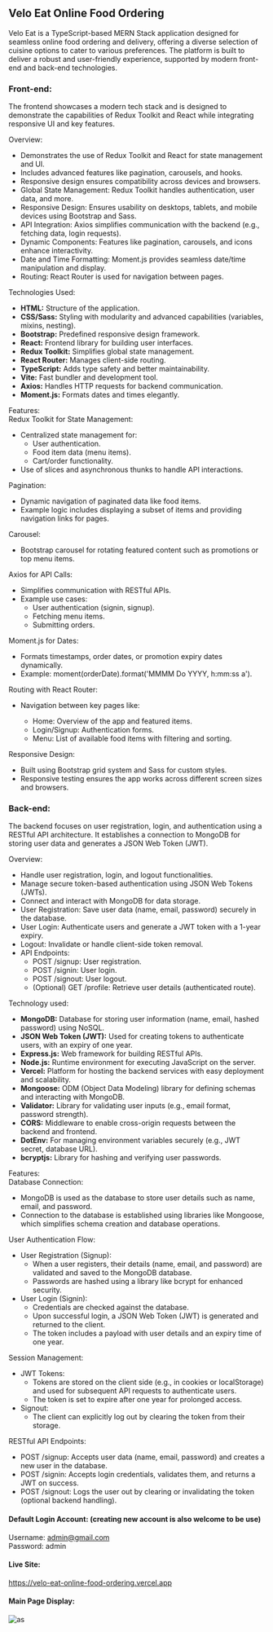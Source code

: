 ## Velo Eat Online Food Ordering
 
Velo Eat is a TypeScript-based MERN Stack application designed for seamless online food ordering and delivery, offering a diverse selection of cuisine options to cater to various preferences. The platform is built to deliver a robust and user-friendly experience, supported by modern front-end and back-end technologies.

### Front-end: <br/>

The frontend showcases a modern tech stack and is designed to demonstrate the capabilities of Redux Toolkit and React while integrating responsive UI and key features.

Overview:
<ul>
<li>Demonstrates the use of Redux Toolkit and React for state management and UI.</li>
<li>Includes advanced features like pagination, carousels, and hooks.</li>
<li>Responsive design ensures compatibility across devices and browsers.</li>
<li>Global State Management: Redux Toolkit handles authentication, user data, and more.</li>
<li>Responsive Design: Ensures usability on desktops, tablets, and mobile devices using Bootstrap and Sass.</li>
<li>API Integration: Axios simplifies communication with the backend (e.g., fetching data, login requests).</li>
<li>Dynamic Components: Features like pagination, carousels, and icons enhance interactivity.</li>
<li>Date and Time Formatting: Moment.js provides seamless date/time manipulation and display.</li>
<li>Routing: React Router is used for navigation between pages.</li>
</ul>

Technologies Used:
<ul>
<li> <strong>HTML:</strong> Structure of the application. </li>
<li> <strong>CSS/Sass:</strong> Styling with modularity and advanced capabilities (variables, mixins, nesting). </li>
<li> <strong>Bootstrap:</strong> Predefined responsive design framework. </li>
<li> <strong>React:</strong> Frontend library for building user interfaces. </li>
<li> <strong>Redux Toolkit:</strong> Simplifies global state management. </li>
<li> <strong>React Router:</strong> Manages client-side routing. </li>
<li> <strong>TypeScript:</strong> Adds type safety and better maintainability. </li>
<li> <strong>Vite:</strong> Fast bundler and development tool. </li>
<li> <strong>Axios:</strong> Handles HTTP requests for backend communication. </li>
<li> <strong>Moment.js:</strong> Formats dates and times elegantly.</li>
</ul>

Features:  <br/>
Redux Toolkit for State Management:
<ul>
<li>Centralized state management for:
    <ul>
        <li>User authentication.</li>
        <li>Food item data (menu items).</li>
        <li>Cart/order functionality.</li>
    </ul>
</li>
<li>Use of slices and asynchronous thunks to handle API interactions.</li>
</ul>
Pagination:
<ul>
<li>Dynamic navigation of paginated data like food items.</li>
<li>Example logic includes displaying a subset of items and providing navigation links for pages.</li>
</ul>
Carousel:
<ul>
<li>Bootstrap carousel for rotating featured content such as promotions or top menu items.</li>
</ul>
Axios for API Calls:
<ul>
<li>Simplifies communication with RESTful APIs.</li>
<li>Example use cases:
<ul>
<li>User authentication (signin, signup).</li>
<li>Fetching menu items.</li>
<li>Submitting orders.</li>
</ul>
</li>
</ul>
Moment.js for Dates:
<ul>
<li>Formats timestamps, order dates, or promotion expiry dates dynamically.</li>
<li>Example: moment(orderDate).format('MMMM Do YYYY, h:mm:ss a').</li>
</ul>
Routing with React Router:
<ul>
<li>Navigation between key pages like:</li>
<ul>
<li>Home: Overview of the app and featured items.</li>
<li>Login/Signup: Authentication forms.</li>
<li>Menu: List of available food items with filtering and sorting.</li>
</ul>
</ul>
Responsive Design:
<ul>
<li>Built using Bootstrap grid system and Sass for custom styles.</li>
<li>Responsive testing ensures the app works across different screen sizes and browsers.</li>
</ul>

### Back-end: <br/>
The backend focuses on user registration, login, and authentication using a RESTful API architecture. It establishes a connection to MongoDB for storing user data and generates a JSON Web Token (JWT).

Overview:
<ul>
<li>Handle user registration, login, and logout functionalities.</li>
<li>Manage secure token-based authentication using JSON Web Tokens (JWTs).</li>
<li>Connect and interact with MongoDB for data storage.</li>
<li>User Registration: Save user data (name, email, password) securely in the database.</li>
<li>User Login: Authenticate users and generate a JWT token with a 1-year expiry.</li>
<li>Logout: Invalidate or handle client-side token removal.</li>
<li>API Endpoints:
<ul>
<li>POST /signup: User registration.</li>
<li>POST /signin: User login.</li>
<li>POST /signout: User logout.</li>
<li>(Optional) GET /profile: Retrieve user details (authenticated route).</li>
</ul>
</li>
</ul>

Technology used:
<ul>
<li> <strong>MongoDB:</strong> Database for storing user information (name, email, hashed password) using NoSQL. </li>
<li> <strong>JSON Web Token (JWT):</strong> Used for creating tokens to authenticate users, with an expiry of one year. </li>
<li> <strong>Express.js:</strong> Web framework for building RESTful APIs. </li>
<li> <strong>Node.js:</strong> Runtime environment for executing JavaScript on the server. </li>
<li> <strong>Vercel:</strong> Platform for hosting the backend services with easy deployment and scalability. </li>
<li> <strong>Mongoose:</strong> ODM (Object Data Modeling) library for defining schemas and interacting with MongoDB. </li>
<li> <strong>Validator:</strong> Library for validating user inputs (e.g., email format, password strength). </li>
<li> <strong>CORS:</strong> Middleware to enable cross-origin requests between the backend and frontend. </li>
<li> <strong>DotEnv:</strong> For managing environment variables securely (e.g., JWT secret, database URL). </li>
<li> <strong>bcryptjs:</strong> Library for hashing and verifying user passwords. </li>
</ul>

Features:  <br/>
Database Connection:
<ul>
<li>MongoDB is used as the database to store user details such as name, email, and password.</li>
<li>Connection to the database is established using libraries like Mongoose, which simplifies schema creation and database operations.</li>
</ul>
User Authentication Flow:
<ul>
<li>User Registration (Signup):
<ul>
<li>When a user registers, their details (name, email, and password) are validated and saved to the MongoDB database.</li>
<li>Passwords are hashed using a library like bcrypt for enhanced security.</li>
</ul>
</li>
<li>User Login (Signin):
<ul>
<li>Credentials are checked against the database.</li>
<li>Upon successful login, a JSON Web Token (JWT) is generated and returned to the client.</li>
<li>The token includes a payload with user details and an expiry time of one year.</li>
</ul>
</li>
</ul>

Session Management:
<ul>
<li>JWT Tokens:
<ul>
<li>Tokens are stored on the client side (e.g., in cookies or localStorage) and used for subsequent API requests to authenticate users.</li>
<li>The token is set to expire after one year for prolonged access.</li>
</ul>
</li>
<li>Signout:
<ul>
<li>The client can explicitly log out by clearing the token from their storage.</li>
</ul>
</li>
</ul>

RESTful API Endpoints:
<ul>
<li>POST /signup: Accepts user data (name, email, password) and creates a new user in the database.</li>
<li>POST /signin: Accepts login credentials, validates them, and returns a JWT on success.</li>
<li>POST /signout: Logs the user out by clearing or invalidating the token (optional backend handling).</li>
</ul>

#### Default Login Account: (creating new account is also welcome to be use)
Username: admin@gmail.com<br/>
Password: admin

#### Live Site: 
https://velo-eat-online-food-ordering.vercel.app

#### Main Page Display:
![as](https://github.com/gerald-encabo/velo-eat-online-food-ordering/assets/15988182/6e0b6896-01e8-45b7-8a41-d6faa021f31e)
